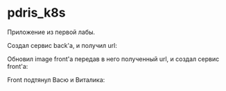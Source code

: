 # pdris_k8s

Приложение из первой лабы.

Создал сервис back'a, и получил url:



Обновил image front'a передав в него полученный url, и создал сервис front'a:

Front подтянул Васю и Виталика:
